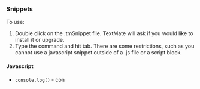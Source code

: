 ### Snippets

To use:
1. Double click on the .tmSnippet file. TextMate will ask if you would like to install it or upgrade.
2. Type the command and hit tab. There are some restrictions, such as you cannot use a javascript snippet outside of a .js file or a script block.

#### Javascript

- `console.log()` - con